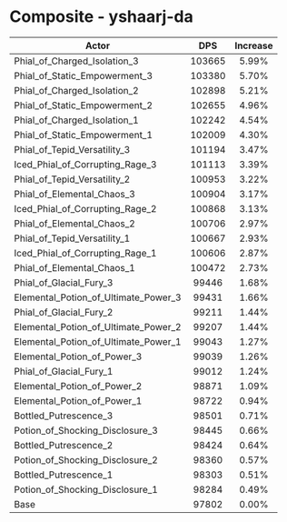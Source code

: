 # Composite - yshaarj-da
| Actor | DPS | Increase |
|---|:---:|:---:|
|Phial_of_Charged_Isolation_3|103665|5.99%|
|Phial_of_Static_Empowerment_3|103380|5.70%|
|Phial_of_Charged_Isolation_2|102898|5.21%|
|Phial_of_Static_Empowerment_2|102655|4.96%|
|Phial_of_Charged_Isolation_1|102242|4.54%|
|Phial_of_Static_Empowerment_1|102009|4.30%|
|Phial_of_Tepid_Versatility_3|101194|3.47%|
|Iced_Phial_of_Corrupting_Rage_3|101113|3.39%|
|Phial_of_Tepid_Versatility_2|100953|3.22%|
|Phial_of_Elemental_Chaos_3|100904|3.17%|
|Iced_Phial_of_Corrupting_Rage_2|100868|3.13%|
|Phial_of_Elemental_Chaos_2|100706|2.97%|
|Phial_of_Tepid_Versatility_1|100667|2.93%|
|Iced_Phial_of_Corrupting_Rage_1|100606|2.87%|
|Phial_of_Elemental_Chaos_1|100472|2.73%|
|Phial_of_Glacial_Fury_3|99446|1.68%|
|Elemental_Potion_of_Ultimate_Power_3|99431|1.66%|
|Phial_of_Glacial_Fury_2|99211|1.44%|
|Elemental_Potion_of_Ultimate_Power_2|99207|1.44%|
|Elemental_Potion_of_Ultimate_Power_1|99043|1.27%|
|Elemental_Potion_of_Power_3|99039|1.26%|
|Phial_of_Glacial_Fury_1|99012|1.24%|
|Elemental_Potion_of_Power_2|98871|1.09%|
|Elemental_Potion_of_Power_1|98722|0.94%|
|Bottled_Putrescence_3|98501|0.71%|
|Potion_of_Shocking_Disclosure_3|98445|0.66%|
|Bottled_Putrescence_2|98424|0.64%|
|Potion_of_Shocking_Disclosure_2|98360|0.57%|
|Bottled_Putrescence_1|98303|0.51%|
|Potion_of_Shocking_Disclosure_1|98284|0.49%|
|Base|97802|0.00%|
